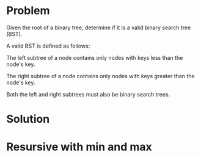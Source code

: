 # Problem
Given the root of a binary tree, determine if it is a valid binary search tree (BST).

A valid BST is defined as follows:

The left  subtree of a node contains only nodes with keys less than the node's key.

The right subtree of a node contains only nodes with keys greater than the node's key.

Both the left and right subtrees must also be binary search trees.





# Solution


# Resursive with min and max
